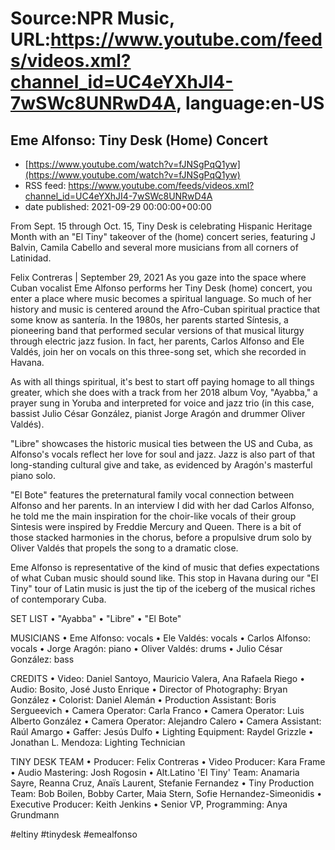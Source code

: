 # Source:NPR Music, URL:https://www.youtube.com/feeds/videos.xml?channel_id=UC4eYXhJI4-7wSWc8UNRwD4A, language:en-US

## Eme Alfonso: Tiny Desk (Home) Concert
 - [https://www.youtube.com/watch?v=fJNSgPqQ1yw](https://www.youtube.com/watch?v=fJNSgPqQ1yw)
 - RSS feed: https://www.youtube.com/feeds/videos.xml?channel_id=UC4eYXhJI4-7wSWc8UNRwD4A
 - date published: 2021-09-29 00:00:00+00:00

From Sept. 15 through Oct. 15, Tiny Desk is celebrating Hispanic Heritage Month with an "El Tiny" takeover of the (home) concert series, featuring J Balvin, Camila Cabello and several more musicians from all corners of Latinidad.

Felix Contreras | September 29, 2021
As you gaze into the space where Cuban vocalist Eme Alfonso performs her Tiny Desk (home) concert, you enter a place where music becomes a spiritual language. So much of her history and music is centered around the Afro-Cuban spiritual practice that some know as santería. In the 1980s, her parents started Síntesis, a pioneering band that performed secular versions of that musical liturgy through electric jazz fusion. In fact, her parents, Carlos Alfonso and Ele Valdés, join her on vocals on this three-song set, which she recorded in Havana.

As with all things spiritual, it's best to start off paying homage to all things greater, which she does with a track from her 2018 album Voy, "Ayabba," a prayer sung in Yoruba and interpreted for voice and jazz trio (in this case, bassist Julio César González, pianist Jorge Aragón and drummer Oliver Valdés).

"Libre" showcases the historic musical ties between the US and Cuba, as Alfonso's vocals reflect her love for soul and jazz. Jazz is also part of that long-standing cultural give and take, as evidenced by Aragón's masterful piano solo.

"El Bote" features the preternatural family vocal connection between Alfonso and her parents. In an interview I did with her dad Carlos Alfonso, he told me the main inspiration for the choir-like vocals of their group Sintesis were inspired by Freddie Mercury and Queen. There is a bit of those stacked harmonies in the chorus, before a propulsive drum solo by Oliver Valdés that propels the song to a dramatic close.

Eme Alfonso is representative of the kind of music that defies expectations of what Cuban music should sound like. This stop in Havana during our "El Tiny" tour of Latin music is just the tip of the iceberg of the musical riches of contemporary Cuba.

SET LIST
 • "Ayabba"
 • "Libre"
 • "El Bote"

MUSICIANS
 • Eme Alfonso: vocals
 • Ele Valdés: vocals
 • Carlos Alfonso: vocals
 • Jorge Aragón: piano
 • Oliver Valdés: drums
 • Julio César González: bass

CREDITS
 • Video: Daniel Santoyo, Mauricio Valera, Ana Rafaela Riego
 • Audio: Bosito, José Justo Enrique
 • Director of Photography: Bryan González
 • Colorist: Daniel Alemán
 • Production Assistant: Boris Sergueevich
 • Camera Operator: Carla Franco
 • Camera Operator: Luis Alberto González
 • Camera Operator: Alejandro Calero
 • Camera Assistant: Raúl Amargo
 • Gaffer: Jesús Dulfo
 • Lighting Equipment: Raydel Grizzle
 • Jonathan L. Mendoza: Lighting Technician

TINY DESK TEAM
 • Producer: Felix Contreras
 • Video Producer: Kara Frame
 • Audio Mastering: Josh Rogosin
 • Alt.Latino 'El Tiny' Team: Anamaria Sayre, Reanna Cruz, Anaïs Laurent, Stefanie Fernandez
 • Tiny Production Team: Bob Boilen, Bobby Carter, Maia Stern, Sofie Hernandez-Simeonidis
 • Executive Producer: Keith Jenkins
 • Senior VP, Programming: Anya Grundmann

#eltiny #tinydesk #emealfonso

